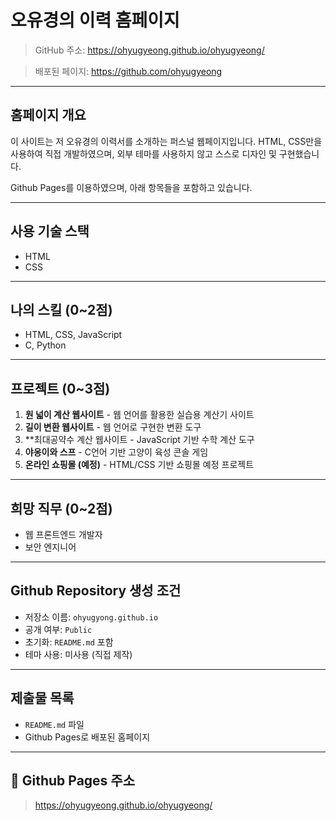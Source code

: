 # 오유경의 이력 홈페이지

> GitHub 주소: https://ohyugyeong.github.io/ohyugyeong/

> 배포된 페이지: https://github.com/ohyugyeong

---

## 홈페이지 개요

이 사이트는 저 오유경의 이력서를 소개하는 퍼스널 웹페이지입니다. HTML, CSS만을 사용하여 직접 개발하였으며, 외부 테마를 사용하지 않고 스스로 디자인 및 구현했습니다. 

Github Pages를 이용하였으며, 아래 항목들을 포함하고 있습니다.

---

##  사용 기술 스택

- HTML
- CSS

---

## 나의 스킬 (0~2점)

- HTML, CSS, JavaScript
- C, Python

---

## 프로젝트 (0~3점)

1. **원 넓이 계산 웹사이트** - 웹 언어를 활용한 실습용 계산기 사이트
2. **길이 변환 웹사이트** - 웹 언어로 구현한 변환 도구
3. **최대공약수 계산 웹사이트 - JavaScript 기반 수학 계산 도구
4. **야옹이와 스프** - C언어 기반 고양이 육성 콘솔 게임
5. **온라인 쇼핑몰 (예정)** - HTML/CSS 기반 쇼핑몰 예정 프로젝트

---

## 희망 직무 (0~2점)

- 웹 프론트엔드 개발자
- 보안 엔지니어

---

## Github Repository 생성 조건

- 저장소 이름: `ohyugyong.github.io`
- 공개 여부: `Public`
- 초기화: `README.md` 포함
- 테마 사용: 미사용 (직접 제작)
---

## 제출물 목록

- `README.md` 파일  
- Github Pages로 배포된 홈페이지

---

## 🔗 Github Pages 주소

> https://ohyugyeong.github.io/ohyugyeong/
